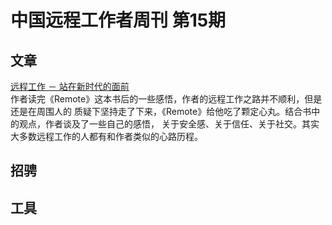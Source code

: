 # 中国远程工作者周刊 第15期

## 文章

[远程工作 － 站在新时代的面前](http://www.littledew.com/blog/1583)  
作者读完《Remote》这本书后的一些感悟，作者的远程工作之路并不顺利，但是还是在周围人的
质疑下坚持走了下来，《Remote》给他吃了颗定心丸。结合书中的观点，作者谈及了一些自己的感悟，
关于安全感、关于信任、关于社交。其实大多数远程工作的人都有和作者类似的心路历程。

## 招骋

## 工具

